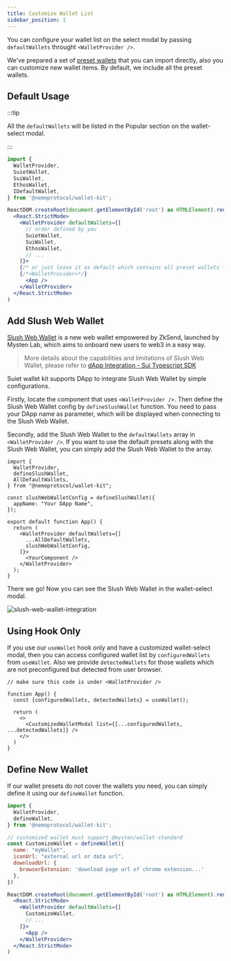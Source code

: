 ```yaml
---
title: Customize Wallet List
sidebar_position: 1
---
```


You can configure your wallet list on the select modal by passing `defaultWallets` throught `<WalletProvider />`.

We've prepared a set of [preset wallets](../CanIUse#preset-wallets) that you can import directly, also you can customize new wallet items. By default, we include all the preset wallets.


## Default Usage

:::tip

All the `defaultWallets` will be listed in the Popular section on the wallet-select modal.

:::

```jsx
import {
  WalletProvider,
  SuietWallet,
  SuiWallet,
  EthosWallet,
  IDefaultWallet,
} from '@nemoprotocol/wallet-kit';

ReactDOM.createRoot(document.getElementById('root') as HTMLElement).render(
  <React.StrictMode>
    <WalletProvider defaultWallets={[
      // order defined by you
      SuietWallet,
      SuiWallet,
      EthosWallet,
      // ...
    ]}>
    {/* or just leave it as default which contains all preset wallets */}
    {/*<WalletProvider>*/}
      <App />
    </WalletProvider>
  </React.StrictMode>
)
```

## Add Slush Web Wallet

[Slush Web Wallet](https://my.slush.app/) is a new web wallet empowered by ZkSend, launched by Mysten Lab, which aims to onboard new users to web3 in a easy way.

> More details about the capabilities and limitations of Slush Web Wallet, please refer to [dApp Integration - Sui Typescript SDK](https://sdk.mystenlabs.com/zksend/dapp)

Suiet wallet kit supports DApp to integrate Slush Web Wallet by simple configurations. 

Firstly, locate the component that uses `<WalletProvider />`. Then define the Slush Web Wallet config by `defineSlushWallet` function. You need to pass your DApp name as parameter, which will be displayed when connecting to the Slush Web Wallet.

Secondly, add the Slush Web Wallet to the `defaultWallets` array in `<WalletProvider />`. If you want to use the default presets along with the Slush Web Wallet, you can simply add the Slush Web Wallet to the array.

```tsx
import {
  WalletProvider,
  defineSlushWallet,
  AllDefaultWallets,
} from "@nemoprotocol/wallet-kit";

const slushWebWalletConfig = defineSlushWallet({
  appName: "Your DApp Name",
});

export default function App() {
  return (
    <WalletProvider defaultWallets={[
      ...AllDefaultWallets,
      slushWebWalletConfig,
    ]}>
      <YourComponent />
    </WalletProvider>
  );
}
```

There we go! Now you can see the Slush Web Wallet in the wallet-select modal.

![slush-web-wallet-integration](/img/slush-web-wallet-integration.png)



## Using Hook Only

If you use our `useWallet` hook only and have a customized wallet-select modal, then you can access configured wallet list by `configuredWallets` from `useWallet`. Also we provide `detectedWallets` for those wallets which are not preconfigured but detected from user browser.

```tsx
// make sure this code is under <WalletProvider />

function App() {
  const {configuredWallets, detectedWallets} = useWallet();
  
  return (
    <>
      <CustomizedWalletModal list={[...configuredWallets, ...detectedWallets]} />
    </>
  )
}
```

## Define New Wallet

If our wallet presets do not cover the wallets you need, you can simply define it using our  `defineWallet` function.

```jsx
import {
  WalletProvider,
  defineWallet,
} from '@nemoprotocol/wallet-kit';

// customized wallet must support @mysten/wallet-standard
const CustomizeWallet = defineWallet({
  name: "myWallet",
  iconUrl: "external url or data url",
  downloadUrl: {
    browserExtension: 'download page url of chrome extension...'
  },
})

ReactDOM.createRoot(document.getElementById('root') as HTMLElement).render(
  <React.StrictMode>
    <WalletProvider defaultWallets={[
      CustomizeWallet,
      // ...
    ]}>
      <App />
    </WalletProvider>
  </React.StrictMode>
)
```

